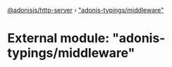 [@adonisjs/http-server](../README.md) › ["adonis-typings/middleware"](_adonis_typings_middleware_.md)

# External module: "adonis-typings/middleware"


